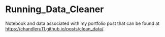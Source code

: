 # Running_Data_Cleaner
Notebook and data associated with my portfolio post that can be found at https://chandleru11.github.io/posts/clean_data/.
